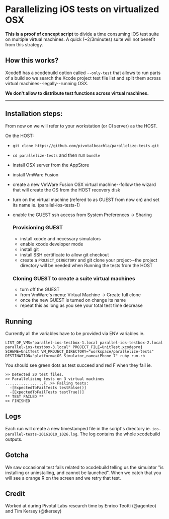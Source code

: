 # Parallelizing iOS tests on virtualized OSX

**This is a proof of concept script** to divide a time consuming iOS test suite on multiple virtual machines. A quick (~2/3minutes) suite will not benefit from this strategy.

## How this works?

Xcode8 has a xcodebuild option called `--only-test` that allows to run parts of a build so we search the Xcode project test file list and split them across virtual machines--legally--running OSX.

**We don't allow to distribute test functions across virtual machines.**

---

## Installation steps:

From now on we will refer to your workstation (or CI server) as the HOST.

On the HOST:
* `git clone https://github.com/pivotalbeachla/parallelize-tests.git`
* `cd parallelize-tests` and then run `bundle`
* install OSX server from the AppStore
* install VmWare Fusion
* create a new VmWare Fusion OSX virtual machine--follow the wizard that will create the OS from the HOST recovery disk
* turn on the virtual machine (refered to as GUEST from now on) and set its name ie. (parallel-ios-tests-1)
* enable the GUEST ssh access from System Preferences -> Sharing

  ### Provisioning GUEST
    * install xcode and necessary simulators
    * enable xcode developer mode
    * install git
    * install SSH certificate to allow git checkout
    * create a `PROJECT_DIRECTORY` and git clone your project--the project directory will be needed when Running the tests from the HOST


  ### Cloning GUEST to create a suite virtual machines
    * turn off the GUEST
    * from VmWare's menu: Virtual Machine -> Create full clone
    * once the new GUEST is turned on change its name
    * repeat this as long as you see your total test time decrease


## Running

Currently all the variables have to be provided via ENV variables ie.

```
LIST_OF_VMS="parallel-ios-testbox-1.local parallel-ios-testbox-2.local parallel-ios-testbox-3.local" PROJECT_FILE=UnitTest.xcodeproj SCHEME=UnitTest VM_PROJECT_DIRECTORY="workspace/parallelize-tests" DESTINATION="platform=iOS Simulator,name=iPhone 7" ruby run.rb
```

You should see green dots as test succeed and red F when they fail ie.

```
>> Detected 20 test files.
>> Parallelizing tests on 3 virtual machines
.................F..>> Failing tests:
  -[ExpectedToFailTests testFalse()]
  -[ExpectedToFailTests testTrue()]
** TEST FAILED **
>> FINISHED
```

## Logs

Each run will create a new timestamped file in the script's directory ie. `ios-parallel-tests-20161010_1026.log`. The log contains the whole xcodebuild outputs.

## Gotcha

We saw occasional test fails related to xcodebuild telling us the simulator "is installing or uninstalling, and cannot be launched". When we catch that you will see a orange R on the screen and we retry that test.

## Credit

Worked at during Pivotal Labs research time by Enrico Teotti (@agenteo) and Tim Kersey (@tkersey)
